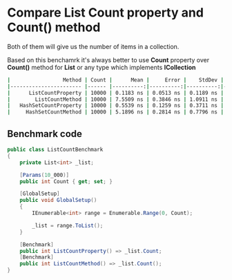 # Compare List Count property and Count() method

Both of them will give us the number of items in a collection.


Based on this benchamrk it's always better to use **Count** property over **Count()** method for **List** or any type which implements **ICollection**

```bash
|                 Method | Count |      Mean |     Error |    StdDev |    Median |
|----------------------- |------ |----------:|----------:|----------:|----------:|
|      ListCountProperty | 10000 | 0.1183 ns | 0.0513 ns | 0.1189 ns | 0.0914 ns |
|        ListCountMethod | 10000 | 7.5509 ns | 0.3846 ns | 1.0911 ns | 7.2175 ns |
|   HashSetCountProperty | 10000 | 0.5539 ns | 0.1259 ns | 0.3711 ns | 0.6092 ns |
|     HashSetCountMethod | 10000 | 5.1896 ns | 0.2814 ns | 0.7796 ns | 4.9093 ns |
```

## Benchmark code

```csharp
public class ListCountBenchmark
{
    private List<int> _list;

    [Params(10_000)]
    public int Count { get; set; }

    [GlobalSetup]
    public void GlobalSetup()
    {
        IEnumerable<int> range = Enumerable.Range(0, Count);

        _list = range.ToList();
    }

    [Benchmark]
    public int ListCountProperty() => _list.Count;
    [Benchmark]
    public int ListCountMethod() => _list.Count();
}
```
